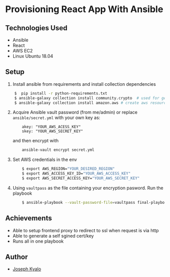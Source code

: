 # Provisioning React App With Ansible

## Technologies Used

- Ansible
- React
- AWS EC2
- Linux Ubuntu 18.04


## Setup

1. Install ansible from requirements and install collection dependencies
```bash
    $  pip install -r python-requirements.txt
    $ ansible-galaxy collection install community.crypto  # used for generating SSL certs/key
    $ ansible-galaxy collection install amazon.aws # create aws resources

```

2. Acquire Ansible vault password (from me/admin) or replace `ansible/secret.yml` with your own key as:
    ```
        akey: "YOUR_AWS_ACESS_KEY"
        skey: "YOUR_AWS_SECRET_KEY"
    ```
    and then encrypt with
    ```bash
        ansible-vault encrypt secret.yml
    ```
3. Set AWS credentials in the env
    ```bash
        $ export AWS_REGION="YOUR_DESIRED_REGION"
        $ export AWS_ACCESS_KEY_ID="YOUR_AWS_ACCESS_KEY"
        $ export AWS_SECRET_ACCESS_KEY="YOUR_AWS_SECRET_KEY"
    ```
4. Using `vaultpass` as the file containing your encryption pasword. Run the playbook
    ```bash
        $ ansible-playbook --vault-password-file=vaultpass final-playbook.yml
    ```


## Achievements

- Able to setup frontend proxy to redirect to ssl when request is via http
- Able to generate a self sgined cert/key
- Runs all in one playbook

## Author
- [Joseph Kyalo](https://www.linkedin.com/in/mutuku-kyalo-th/)